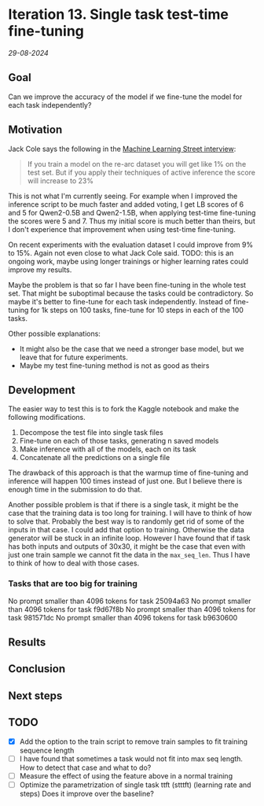 # Iteration 13. Single task test-time fine-tuning

_29-08-2024_

## Goal

Can we improve the accuracy of the model if we fine-tune the model for each task independently?

## Motivation

Jack Cole says the following in the [Machine Learning Street interview](https://youtu.be/jSAT_RuJ_Cg?si=8TuDOeS2ip1YMSyv&t=6452):

> If you train a model on the re-arc dataset you will get like 1% on the test set. But if you apply their
> techniques of active inference the score will increase to 23%

This is not what I'm currently seeing. For example when I improved the inference script to be much
faster and added voting, I get LB scores of 6 and 5 for Qwen2-0.5B and Qwen2-1.5B, when applying test-time fine-tuning the scores were 5 and 7.
Thus my initial score is much better than theirs, but I don't experience that improvement when using
test-time fine-tuning.

On recent experiments with the evaluation dataset I could improve from 9% to 15%. Again not even close to what Jack Cole said.
TODO: this is an ongoing work, maybe using longer trainings or higher learning rates could improve my results.

Maybe the problem is that so far I have been fine-tuning in the whole test set. That might be suboptimal because
the tasks could be contradictory. So maybe it's better to fine-tune for each task independently. Instead of fine-tuning for 1k steps on 100 tasks, fine-tune for 10 steps in each of the 100 tasks.

Other possible explanations:

- It might also be the case that we need a stronger base model, but we leave that for future experiments.
- Maybe my test fine-tuning method is not as good as theirs

## Development

The easier way to test this is to fork the Kaggle notebook and make the following modifications.

1. Decompose the test file into single task files
2. Fine-tune on each of those tasks, generating n saved models
3. Make inference with all of the models, each on its task
4. Concatenate all the predictions on a single file

The drawback of this approach is that the warmup time of fine-tuning and inference will happen 100 times
instead of just one. But I believe there is enough time in the submission to do that.

Another possible problem is that if there is a single task, it might be the case that the training data
is too long for training. I will have to think of how to solve that. Probably the best way is to randomly
get rid of some of the inputs in that case. I could add that option to training. Otherwise the data generator
will be stuck in an infinite loop.
However I have found that if task has both inputs and outputs of 30x30, it might be the case that even
with just one train sample we cannot fit the data in the `max_seq_len`. Thus I have to think of how
to deal with those cases.

### Tasks that are too big for training

No prompt smaller than 4096 tokens for task 25094a63
No prompt smaller than 4096 tokens for task f9d67f8b
No prompt smaller than 4096 tokens for task 981571dc
No prompt smaller than 4096 tokens for task b9630600

## Results

## Conclusion

## Next steps

## TODO

- [x] Add the option to the train script to remove train samples to fit training sequence length
- [ ] I have found that sometimes a task would not fit into max seq length. How to detect that case and what to do?
- [ ] Measure the effect of using the feature above in a normal training
- [ ] Optimize the parametrization of single task ttft (stttft) (learning rate and steps) Does it improve over the baseline?
